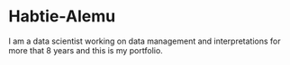 # Habtie-Alemu
I am a data scientist working on data management and interpretations for more that 8 years and this is my portfolio.
